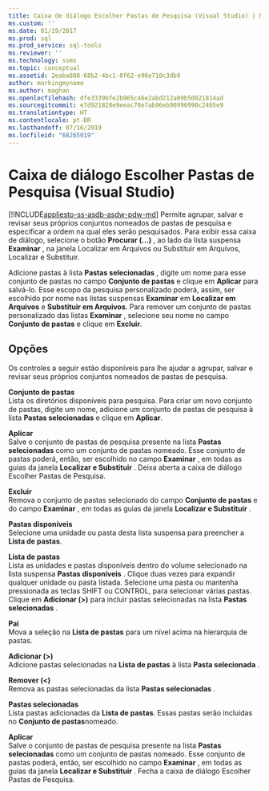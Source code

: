 ```yaml
---
title: Caixa de diálogo Escolher Pastas de Pesquisa (Visual Studio) | Microsoft Docs
ms.custom: ''
ms.date: 01/19/2017
ms.prod: sql
ms.prod_service: sql-tools
ms.reviewer: ''
ms.technology: ssms
ms.topic: conceptual
ms.assetid: 2eaba888-68b2-4bc1-8f62-e96e710c3db9
author: markingmyname
ms.author: maghan
ms.openlocfilehash: dfe3339bfe2b965c46e2abd212a09b50021814ad
ms.sourcegitcommit: e7d921828e9eeac78e7ab96eb90996990c2405e9
ms.translationtype: HT
ms.contentlocale: pt-BR
ms.lasthandoff: 07/16/2019
ms.locfileid: "68265019"
---
```

# <a name="choose-search-folders-dialog-box-visual-studio"></a>Caixa de diálogo Escolher Pastas de Pesquisa (Visual Studio)
[!INCLUDE[appliesto-ss-asdb-asdw-pdw-md](../../includes/appliesto-ss-asdb-asdw-pdw-md.md)]
Permite agrupar, salvar e revisar seus próprios conjuntos nomeados de pastas de pesquisa e especificar a ordem na qual eles serão pesquisados. Para exibir essa caixa de diálogo, selecione o botão **Procurar (...)** , ao lado da lista suspensa **Examinar** , na janela Localizar em Arquivos ou Substituir em Arquivos, Localizar e Substituir.  
  
Adicione pastas à lista **Pastas selecionadas** , digite um nome para esse conjunto de pastas no campo **Conjunto de pastas** e clique em **Aplicar** para salvá-lo. Esse escopo da pesquisa personalizado poderá, assim, ser escolhido por nome nas listas suspensas **Examinar** em **Localizar em Arquivos** e **Substituir em Arquivos**. Para remover um conjunto de pastas personalizado das listas **Examinar** , selecione seu nome no campo **Conjunto de pastas** e clique em **Excluir**.  
  
## <a name="options"></a>Opções  
Os controles a seguir estão disponíveis para lhe ajudar a agrupar, salvar e revisar seus próprios conjuntos nomeados de pastas de pesquisa.  
  
**Conjunto de pastas**  
Lista os diretórios disponíveis para pesquisa. Para criar um novo conjunto de pastas, digite um nome, adicione um conjunto de pastas de pesquisa à lista **Pastas selecionadas** e clique em **Aplicar**.  
  
**Aplicar**  
Salve o conjunto de pastas de pesquisa presente na lista **Pastas selecionadas** como um conjunto de pastas nomeado. Esse conjunto de pastas poderá, então, ser escolhido no campo **Examinar** , em todas as guias da janela **Localizar e Substituir** . Deixa aberta a caixa de diálogo Escolher Pastas de Pesquisa.  
  
**Excluir**  
Remova o conjunto de pastas selecionado do campo **Conjunto de pastas** e do campo **Examinar** , em todas as guias da janela **Localizar e Substituir** .  
  
**Pastas disponíveis**  
Selecione uma unidade ou pasta desta lista suspensa para preencher a **Lista de pastas**.  
  
**Lista de pastas**  
Lista as unidades e pastas disponíveis dentro do volume selecionado na lista suspensa **Pastas disponíveis** . Clique duas vezes para expandir qualquer unidade ou pasta listada. Selecione uma pasta ou mantenha pressionada as teclas SHIFT ou CONTROL, para selecionar várias pastas. Clique em **Adicionar (>)** para incluir pastas selecionadas na lista **Pastas selecionadas** .  
  
**Pai**  
Mova a seleção na **Lista de pastas** para um nível acima na hierarquia de pastas.  
  
**Adicionar (>)**  
Adicione pastas selecionadas na **Lista de pastas** à lista **Pasta selecionada** .  
  
**Remover (<)**  
Remova as pastas selecionadas da lista **Pastas selecionadas** .  
  
**Pastas selecionadas**  
Lista pastas adicionadas da **Lista de pastas**. Essas pastas serão incluídas no **Conjunto de pastas**nomeado.  
  
**Aplicar**  
Salve o conjunto de pastas de pesquisa presente na lista **Pastas selecionadas** como um conjunto de pastas nomeado. Esse conjunto de pastas poderá, então, ser escolhido no campo **Examinar** , em todas as guias da janela **Localizar e Substituir** . Fecha a caixa de diálogo Escolher Pastas de Pesquisa.  
